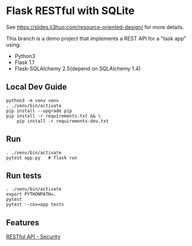 # Flask RESTful with SQLite

See <https://slides.li3huo.com/resource-oriented-design/> for more details.

This branch is a demo project that implements a REST API for a "task app" using:

- Python3
- Flask 1.1
- Flask-SQLAlchemy 2.5(depend on SQLAlchemy 1.4)

## Local Dev Guide

    python3 -m venv venv
    . ./venv/bin/activate
    pip install --upgrade pip
    pip install -r requirements.txt && \
        pip install -r requirements-dev.txt

## Run

    . ./venv/bin/activate
    pytest app.py   # flask run

## Run tests

    . ./venv/bin/activate
    export PYTHONPATH=.
    pytest
    pytest --cov=app tests

## Features

[RESTful API - Security](./docs/restful-api-security.md)